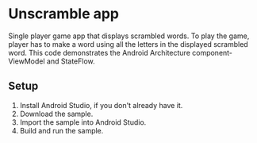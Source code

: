 Unscramble app
=================================

Single player game app that displays scrambled words. To play the game, player has to make a
word using all the letters in the displayed scrambled word.
This code demonstrates the Android Architecture component- ViewModel and StateFlow.



Setup 
---------------
1. Install Android Studio, if you don't already have it.
2. Download the sample.
3. Import the sample into Android Studio.
4. Build and run the sample.
